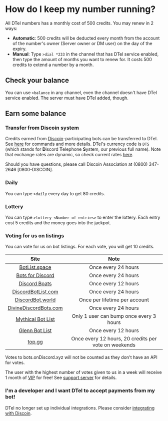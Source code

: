# How do I keep my number running?
All DTel numbers has a monthly cost of 500 credits. You may renew in 2 ways:

* **Automatic**: 500 credits will be deducted every month from the account of the number's owner (Server owner or DM user) on the day of the expiry.
* **Manual**: Type `>dial *233` in the channel that has DTel service enabled, then type the amount of months you want to renew for. It costs 500 credits to extend a number by a month.

## Check your balance
You can use `>balance` in any channel, even the channel doesn't have DTel service enabled. The server must have DTel added, though.

## Earn some balance
### Transfer from Discoin system
Credits earned from [Discoin](https://discoin.gitbook.io)-participating bots can be transferred to DTel. See [here](https://discoin.gitbook.io/docs/users-guide) for commands and more details. DTel's currency code is `DTS` (which stands for **D**iscord **T**elephone **S**ystem, our previous full name). Note that exchange rates are dynamic, so check current rates [here](https://dash.discoin.zws.im/#/currencies).

Should you have questions, please call Discoin Association at (0800) 347-2646 [0800-DISCOIN].

### Daily
You can type `>daily` every day to get 80 credits.

### Lottery
You can type `>lottery <Number of entries>` to enter the lottery. Each entry cost 5 credits and the money goes into the jackpot.

### Voting for us on listings
You can vote for us on bot listings. For each vote, you will get 10 credits.

| Site | Note |
| :--: | :--: |
| [BotList.space](https://botlist.space/bot/377609965554237453) | Once every 24 hours |
| [Bots for Discord](https://botsfordiscord.com/bots/377609965554237453/vote) | Once every 24 hours |
| [Discord Boats](https://discord.boats/bot/377609965554237453/vote) | Once every 12 hours |
| [DiscordBotList.com](https://discordbotlist.com/bots/377609965554237453/upvote) | Once every 24 hours |
| [DiscordBot.world](https://discordbot.world/bot/377609965554237453) | Once per lifetime per account |
| [DivineDiscordBots.com](https://divinediscordbots.com/bot/377609965554237453/vote) | Once every 24 hours |
| [Mythical Bot List](https://mythicalbots.xyz/bot/377609965554237453) | Only 1 user can bump once every 3 hours |
| [Glenn Bot List](https://glennbotlist.xyz/bot/377609965554237453/vote) | Once every 12 hours |
| [top.gg](https://top.gg/bot/377609965554237453/vote) | Once every 12 hours, 20 credits per vote on weekends |

Votes to bots.onDiscord.xyz will not be counted as they don't have an API for votes.

The user with the highest number of votes given to us in a week will receive 1 month of [VIP](./VIP%20Number/) for free! See [support server](https://discord.gg/RN7pxrB) for details.

### I'm a developer and I want DTel to accept payments from my bot!
DTel no longer set up individual integrations. Please consider [integrating with Discoin](http://discoin.gitbook.io/).

